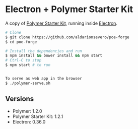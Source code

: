 # Electron + Polymer Starter Kit
A copy of [Polymer Starter Kit](https://github.com/PolymerElements/polymer-starter-kit/), running inside [Electron](https://github.com/atom/electron).

```bash
# Clone
$ git clone https://github.com/aldarionsevero/poe-forge
$ cd poe-forge

# Install the dependencies and run
$ npm install && bower install && npm start
# Ctrl-C to stop
$ npm start # to run


To serve as web app in the browser
$ ./polymer-serve.sh
```

## Versions
- Polymer: 1.2.0
- Polymer Starter Kit: 1.2.1
- Electron: 0.36.0
